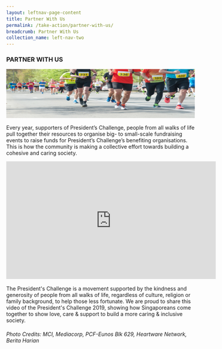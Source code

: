 ```yaml
---
layout: leftnav-page-content
title: Partner With Us
permalink: /take-action/partner-with-us/
breadcrumb: Partner With Us
collection_name: left-nav-two
---
```


### PARTNER WITH US

![Partner With Us Banner](/images/PC_Banner_Partnerwithus_v2.jpg "Partner With Us Banner")

Every year, supporters of President’s Challenge, people from all walks of life pull together their resources to organise big- to small-scale fundraising events to raise funds for President’s Challenge’s benefiting organisations. This is how the community is making a collective effort towards building a cohesive and caring society.
 
 
<div class="bp-youtube">
<iframe width="560" height="315" src="https://www.youtube.com/embed/w1hGcNaUIEM" frameborder="0" allow="accelerometer; autoplay; encrypted-media; gyroscope; picture-in-picture" allowfullscreen></iframe>
</div>
 
 
The President's Challenge is a movement supported by the kindness and generosity of people from all walks of life, regardless of culture, religion or family background, to help those less fortunate. We are proud to share this video of the President's Challenge 2019, showing how Singaporeans come together to show love, care & support to build a more caring & inclusive society.

 

###### Photo Credits: *MCI, Mediacorp, PCF-Eunos Blk 629, Heartware Network, Berita Harian*
